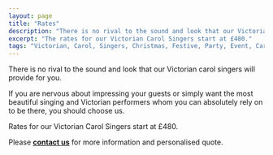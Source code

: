 ```yaml
---
layout: page
title: "Rates"
description: "There is no rival to the sound and look that our Victorian carol singers will provide for you. Rates for our Victorian Carol Singers start at £480."
excerpt: "The rates for our Victorian Carol Singers start at £480."
tags: "Victorian, Carol, Singers, Christmas, Festive, Party, Event, Carollers, Carolers, Dickensian, London, Hire, Top Hats, Quartet"
---
```

There is no rival to the sound and look that our Victorian carol singers will provide for you.  

If you are nervous about impressing your guests or simply want the most beautiful singing and Victorian performers whom you can absolutely rely on to be there, you should choose us.

Rates for our Victorian Carol Singers start at £480.

Please <a href="{{ site.url }}/contact"><b>contact us</b></a> for more information and personalised quote.
